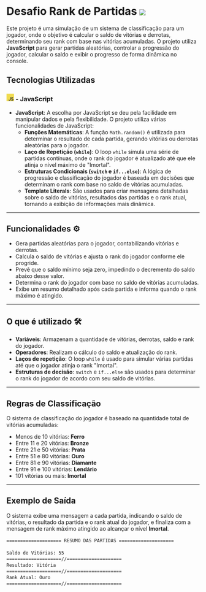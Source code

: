 # Desafio Rank de Partidas <img src="https://static.wikia.nocookie.net/fortnite/images/6/6c/Unreal_-_Icon_-_Fortnite.png/revision/latest?cb=20230531201239" width="50" style="vertical-align: middle;" />

Este projeto é uma simulação de um sistema de classificação para um jogador, onde o objetivo é calcular o saldo de vitórias e derrotas, determinando seu rank com base nas vitórias acumuladas. O projeto utiliza **JavaScript** para gerar partidas aleatórias, controlar a progressão do jogador, calcular o saldo e exibir o progresso de forma dinâmica no console.

## Tecnologias Utilizadas

### <img src="https://raw.githubusercontent.com/devicons/devicon/master/icons/javascript/javascript-original.svg" alt="javascript" width="20" height="20" /> - JavaScript

- **JavaScript**: A escolha por JavaScript se deu pela facilidade em manipular dados e pela flexibilidade. O projeto utiliza várias funcionalidades de JavaScript:
  - **Funções Matemáticas**: A função `Math.random()` é utilizada para determinar o resultado de cada partida, gerando vitórias ou derrotas aleatórias para o jogador.
  - **Laço de Repetição (`while`)**: O loop `while` simula uma série de partidas contínuas, onde o rank do jogador é atualizado até que ele atinja o nível máximo de "Imortal".
  - **Estruturas Condicionais (`switch` e `if...else`)**: A lógica de progressão e classificação do jogador é baseada em decisões que determinam o rank com base no saldo de vitórias acumuladas.
  - **Template Literals**: São usados para criar mensagens detalhadas sobre o saldo de vitórias, resultados das partidas e o rank atual, tornando a exibição de informações mais dinâmica.

---

## Funcionalidades ⚙️

- Gera partidas aleatórias para o jogador, contabilizando vitórias e derrotas.
- Calcula o saldo de vitórias e ajusta o rank do jogador conforme ele progride.
- Prevê que o saldo mínimo seja zero, impedindo o decremento do saldo abaixo desse valor.
- Determina o rank do jogador com base no saldo de vitórias acumuladas.
- Exibe um resumo detalhado após cada partida e informa quando o rank máximo é atingido.

---

## O que é utilizado 🛠️

- **Variáveis**: Armazenam a quantidade de vitórias, derrotas, saldo e rank do jogador.
- **Operadores**: Realizam o cálculo do saldo e atualização do rank.
- **Laços de repetição**: O loop `while` é usado para simular várias partidas até que o jogador atinja o rank "Imortal".
- **Estruturas de decisão**: `switch` e `if...else` são usados para determinar o rank do jogador de acordo com seu saldo de vitórias.

---

## Regras de Classificação 

O sistema de classificação do jogador é baseado na quantidade total de vitórias acumuladas:

- Menos de 10 vitórias: **Ferro**
- Entre 11 e 20 vitórias: **Bronze**
- Entre 21 e 50 vitórias: **Prata**
- Entre 51 e 80 vitórias: **Ouro**
- Entre 81 e 90 vitórias: **Diamante**
- Entre 91 e 100 vitórias: **Lendário**
- 101 vitórias ou mais: **Imortal**

---

## Exemplo de Saída 

O sistema exibe uma mensagem a cada partida, indicando o saldo de vitórias, o resultado da partida e o rank atual do jogador, e finaliza com a mensagem de rank máximo atingido ao alcançar o nível **Imortal**.

```plaintext
==================== RESUMO DAS PARTIDAS ====================

Saldo de Vitórias: 55
====================//====================
Resultado: Vitória
====================//====================
Rank Atual: Ouro
====================//====================